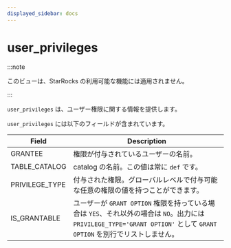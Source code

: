 ```yaml
---
displayed_sidebar: docs
---
```


# user_privileges

:::note

このビューは、StarRocks の利用可能な機能には適用されません。

:::

`user_privileges` は、ユーザー権限に関する情報を提供します。

`user_privileges` には以下のフィールドが含まれています。

| **Field**      | **Description**                                              |
| -------------- | ------------------------------------------------------------ |
| GRANTEE        | 権限が付与されているユーザーの名前。                        |
| TABLE_CATALOG  | catalog の名前。この値は常に `def` です。                    |
| PRIVILEGE_TYPE | 付与された権限。グローバルレベルで付与可能な任意の権限の値を持つことができます。 |
| IS_GRANTABLE   | ユーザーが `GRANT OPTION` 権限を持っている場合は `YES`、それ以外の場合は `NO`。出力には `PRIVILEGE_TYPE='GRANT OPTION'` として `GRANT OPTION` を別行でリストしません。 |